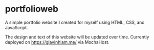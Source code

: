 # portfolioweb
A simple portfolio website I created for myself using HTML, CSS, and JavaScript.

The design and text of this website will be updated over time. Currently deployed on https://giavinhlam.me/ via MochaHost.
